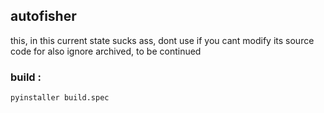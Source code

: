 ## autofisher
this, in this current state sucks ass, dont use if you cant modify its source code for
also ignore archived, to be continued

### build : 
```bat
pyinstaller build.spec
```
